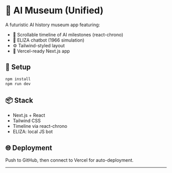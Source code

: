 # 🧠 AI Museum (Unified)

A futuristic AI history museum app featuring:

- 🧭 Scrollable timeline of AI milestones (react-chrono)
- 💬 ELIZA chatbot (1966 simulation)
- ⚙️ Tailwind-styled layout
- 🚀 Vercel-ready Next.js app

## 🔧 Setup

```bash
npm install
npm run dev
```

## 📦 Stack

- Next.js + React
- Tailwind CSS
- Timeline via react-chrono
- ELIZA: local JS bot

## 🌐 Deployment

Push to GitHub, then connect to Vercel for auto-deployment.

---
